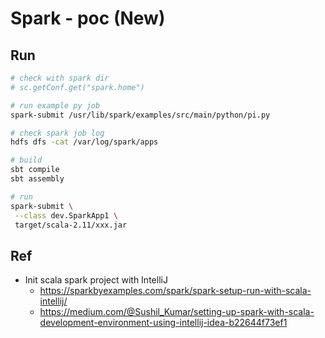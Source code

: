 # Spark - poc (New)

## Run

```bash
# check with spark dir
# sc.getConf.get("spark.home")

# run example py job
spark-submit /usr/lib/spark/examples/src/main/python/pi.py

# check spark job log
hdfs dfs -cat /var/log/spark/apps

# build
sbt compile
sbt assembly

# run
spark-submit \
 --class dev.SparkApp1 \
 target/scala-2.11/xxx.jar
```

## Ref
- Init scala spark project with IntelliJ
	- https://sparkbyexamples.com/spark/spark-setup-run-with-scala-intellij/
	- https://medium.com/@Sushil_Kumar/setting-up-spark-with-scala-development-environment-using-intellij-idea-b22644f73ef1